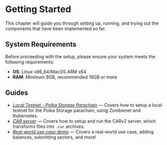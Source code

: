 # Getting Started

This chapter will guide you through setting up, running, and trying out the components that have been implemented so far.

## System Requirements

Before proceeding with the setup, please ensure your system meets the following requirements:

- **OS**: Linux x86_64/MacOS ARM x64
- **RAM**: Minimum 8GB, recommended 16GB or more

## Guides

- [*Local Testnet - Polka Storage Parachain*](local-testnet.md) — Covers how to setup a local testnet for the Polka Storage parachain, using Zombienet and Kubernetes.
- [*CAR server*](car-server.md) — Covers how to setup and run the CARv2 server, which transforms files into `.car` archives.
- [*Real-world use case demo*](demo.md) — Covers a real-world use case, adding balances, submitting sectors, and more!
